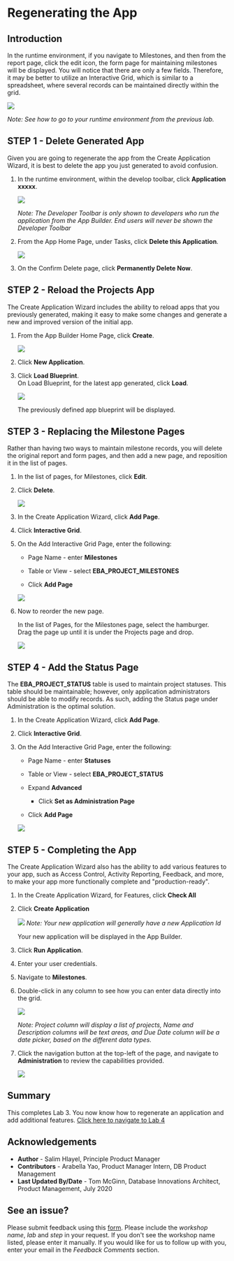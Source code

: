 # Regenerating the App

## Introduction
In the runtime environment, if you navigate to Milestones, and then from the report page, click the edit icon, the form page for maintaining milestones will be displayed. You will notice that there are only a few fields. Therefore, it may be better to utilize an Interactive Grid, which is similar to a spreadsheet, where several records can be maintained directly within the grid.

![](images/milestone-form.png " ")

*Note: See how to go to your runtime environment from the previous lab.*

## **STEP 1** - Delete Generated App
Given you are going to regenerate the app from the Create Application Wizard, it is best to delete the app you just generated to avoid confusion.

1. In the runtime environment, within the develop toolbar, click **Application xxxxx**.  

    ![](images/dev-toolbar.png " ")  

    *Note: The Developer Toolbar is only shown to developers who run the application from the App Builder. End users will never be shown the Developer Toolbar*

2. From the App Home Page, under Tasks, click **Delete this Application**.  

    ![](images/delete-app.png " ")  

3. On the Confirm Delete page, click **Permanently Delete Now**.

## **STEP 2** - Reload the Projects App
The Create Application Wizard includes the ability to reload apps that you previously generated, making it easy to make some changes and generate a new and improved version of the initial app.

1. From the App Builder Home Page, click **Create**.

    ![](images/create-app.png " ")

2. Click **New Application**.

3. Click **Load Blueprint**.    
    On Load Blueprint, for the latest app generated, click **Load**.  

    ![](images/load-blueprint.png " ")  

    The previously defined app blueprint will be displayed.

## **STEP 3** - Replacing the Milestone Pages
Rather than having two ways to maintain milestone records, you will delete the original report and form pages, and then add a new page, and reposition it in the list of pages.

1. In the list of pages, for Milestones, click **Edit**.
2. Click **Delete**.  

    ![](images/delete-old-page.png " ")

3. In the Create Application Wizard, click **Add Page**.
4. Click **Interactive Grid**.
5. On the Add Interactive Grid Page, enter the following:
    - Page Name - enter **Milestones**
    - Table or View - select **EBA\_PROJECT\_MILESTONES**

    - Click **Add Page**  

    ![](images/set-milestones.png " ")

6. Now to reorder the new page.

    In the list of Pages, for the Milestones page, select the hamburger.    
    Drag the page up until it is under the Projects page and drop.

    ![](images/move-milestones.png " ")


## **STEP 4** - Add the Status Page
The **EBA\_PROJECT\_STATUS** table is used to maintain project statuses. This table should be maintainable; however, only application administrators should be able to modify records. As such, adding the Status page under Administration is the optimal solution.

1. In the Create Application Wizard, click **Add Page**.
2. Click **Interactive Grid**.
3. On the Add Interactive Grid Page, enter the following:
    - Page Name - enter **Statuses**
    - Table or View - select **EBA\_PROJECT\_STATUS**
    - Expand **Advanced**
        - Click **Set as Administration Page**

    - Click **Add Page**  

    ![](images/set-status.png " ")


## **STEP 5** - Completing the App
The Create Application Wizard also has the ability to add various features to your app, such as Access Control, Activity Reporting, Feedback, and more, to make your app more functionally complete and "production-ready".

1. In the Create Application Wizard, for Features, click **Check All**
2. Click **Create Application**

    ![](images/check-features.png " ")
    *Note: Your new application will generally have a new Application Id*

    Your new application will be displayed in the App Builder.

3. Click **Run Application**.
4. Enter your user credentials.
5. Navigate to **Milestones**.
6. Double-click in any column to see how you can enter data directly into the grid.

    ![](images/view-milestones.png " ")

    *Note: Project column will display a list of projects, Name and Description columns will be text areas, and Due Date column will be a date picker, based on the different data types.*

7. Click the navigation button at the top-left of the page, and navigate to **Administration** to review the capabilities provided.

    ![](images/view-admin.png " ")

## **Summary**

This completes Lab 3. You now know how to regenerate an application and add additional features. [Click here to navigate to Lab 4](?lab=lab-4-improving-dashboard)

## **Acknowledgements**

 - **Author** -  Salim Hlayel, Principle Product Manager
 - **Contributors** - Arabella Yao, Product Manager Intern, DB Product Management
 - **Last Updated By/Date** - Tom McGinn, Database Innovations Architect, Product Management, July 2020

## See an issue?
Please submit feedback using this [form](https://apexapps.oracle.com/pls/apex/f?p=133:1:::::P1_FEEDBACK:1). Please include the *workshop name*, *lab* and *step* in your request.  If you don't see the workshop name listed, please enter it manually. If you would like for us to follow up with you, enter your email in the *Feedback Comments* section.
